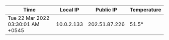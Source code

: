 | Time     | Local IP | Public IP | Temperature |
| ----------- | ----------- | ----------- | ----------- |
| Tue 22 Mar 2022 03:30:01 AM +0545      | 10.0.2.133     | 202.51.87.226  | 51.5° |
